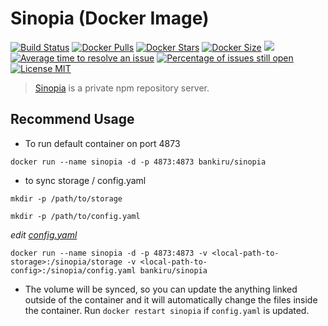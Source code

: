# Sinopia (Docker Image)

[![Build Status](https://img.shields.io/travis/bankiru/docker-sinopia/master.svg?style=flat-square)](https://travis-ci.org/bankiru/docker-sinopia)
[![Docker Pulls](https://img.shields.io/docker/pulls/bankiru/sinopia.svg?style=flat-square)](https://hub.docker.com/r/bankiru/sinopia/)
[![Docker Stars](https://img.shields.io/docker/stars/bankiru/sinopia.svg?style=flat-square)](https://hub.docker.com/r/bankiru/sinopia/)
[![Docker Size](https://img.shields.io/imagelayers/image-size/rnbwd/sinopia/latest.svg?style=flat-square)](https://hub.docker.com/r/rnbwd/sinopia/)
[![](https://badge.imagelayers.io/bankiru/sinopia:latest.svg)](https://imagelayers.io/?images=bankiru/sinopia:latest 'Get your own badge on imagelayers.io')
[![Average time to resolve an issue](http://isitmaintained.com/badge/resolution/bankiru/docker-sinopia.svg)](http://isitmaintained.com/project/bankiru/docker-sinopia "Average time to resolve an issue")
[![Percentage of issues still open](http://isitmaintained.com/badge/open/bankiru/docker-sinopia.svg)](http://isitmaintained.com/project/bankiru/docker-sinopia "Percentage of issues still open")
[![License MIT](https://img.shields.io/:license-mit-blue.svg?style=flat-square)]()

> [Sinopia](https://github.com/rlidwka/sinopia) is a private npm repository server.

## Recommend Usage

- To run default container on port 4873

`docker run --name sinopia -d -p 4873:4873 bankiru/sinopia`

- to sync storage / config.yaml

`mkdir -p /path/to/storage`

`mkdir -p /path/to/config.yaml`

*edit [config.yaml](https://github.com/bankiru/docker-sinopia/blob/master/config.yaml)*


`docker run --name sinopia -d -p 4873:4873 -v <local-path-to-storage>:/sinopia/storage -v <local-path-to-config>:/sinopia/config.yaml bankiru/sinopia`

- The volume will be synced, so you can update the anything linked outside of the container and it will automatically change the files inside the container. Run `docker restart sinopia` if `config.yaml` is updated.
